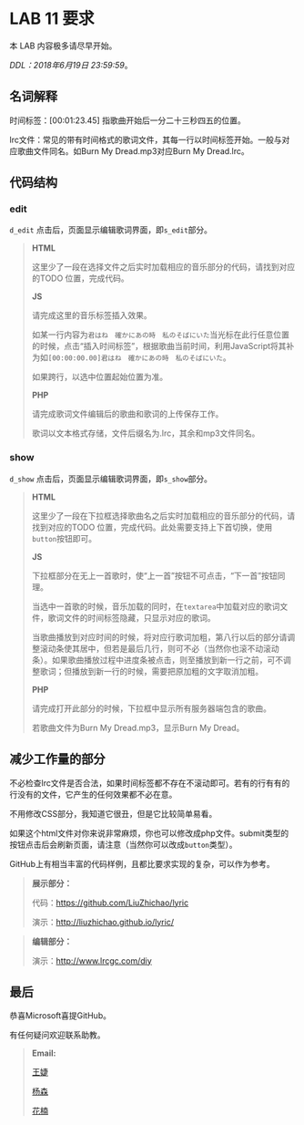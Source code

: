 LAB 11 要求
=====================

本 LAB 内容极多请尽早开始。

*DDL：2018年6月19日 23:59:59*。


## 名词解释
时间标签：[00:01:23.45] 指歌曲开始后一分二十三秒四五的位置。

lrc文件：常见的带有时间格式的歌词文件，其每一行以时间标签开始。一般与对应歌曲文件同名。如Burn My Dread.mp3对应Burn My Dread.lrc。

## 代码结构
### edit
`d_edit` 点击后，页面显示编辑歌词界面，即`s_edit`部分。
> **HTML**
> 
> 这里少了一段在选择文件之后实时加载相应的音乐部分的代码，请找到对应的TODO 位置，完成代码。
> 
> **JS**
> 
> 请完成这里的音乐标签插入效果。
> 
> 如某一行内容为`君はね　確かにあの時　私のそばにいた`当光标在此行任意位置的时候，点击“插入时间标签”，根据歌曲当前时间，利用JavaScript将其补为如`[00:00:00.00]君はね　確かにあの時　私のそばにいた`。
> 
> 如果跨行，以选中位置起始位置为准。
> 
> **PHP**
> 
> 请完成歌词文件编辑后的歌曲和歌词的上传保存工作。
> 
> 歌词以文本格式存储，文件后缀名为.lrc，其余和mp3文件同名。

### show
`d_show` 点击后，页面显示编辑歌词界面，即`s_show`部分。
> **HTML**
> 
> 这里少了一段在下拉框选择歌曲名之后实时加载相应的音乐部分的代码，请找到对应的TODO 位置，完成代码。此处需要支持上下首切换，使用`button`按钮即可。
> 
> **JS**
> 
> 下拉框部分在无上一首歌时，使“上一首”按钮不可点击，“下一首”按钮同理。
> 
> 当选中一首歌的时候，音乐加载的同时，在`textarea`中加载对应的歌词文件，歌词文件的时间标签隐藏，只显示对应的歌词。
> 
> 当歌曲播放到对应时间的时候，将对应行歌词加粗，第八行以后的部分请调整滚动条使其居中，但若是最后几行，则可不必（当然你也滚不动滚动条）。如果歌曲播放过程中进度条被点击，则至播放到新一行之前，可不调整歌词；但播放到新一行的时候，需要把原加粗的文字取消加粗。
> 
> **PHP**
> 
> 请完成打开此部分的时候，下拉框中显示所有服务器端包含的歌曲。
> 
> 若歌曲文件为Burn My Dread.mp3，显示Burn My Dread。


## 减少工作量的部分

不必检查lrc文件是否合法，如果时间标签都不存在不滚动即可。若有的行有有的行没有的文件，它产生的任何效果都不必在意。

不用修改CSS部分，我知道它很丑，但是它比较简单易看。

如果这个html文件对你来说非常麻烦，你也可以修改成php文件。submit类型的按钮点击后会刷新页面，请注意（当然你可以改成`button`类型）。

GitHub上有相当丰富的代码样例，且都比要求实现的复杂，可以作为参考。

> **展示部分：**
> 
> 代码：https://github.com/LiuZhichao/lyric
> 
> 演示：http://liuzhichao.github.io/lyric/

> **编辑部分：**
> 
> 演示：http://www.lrcgc.com/diy

## 最后

恭喜Microsoft喜提GitHub。

有任何疑问欢迎联系助教。

>**Email:**
> 
> [王婕](veronicadavichi@outlook.com) 
> 
> [杨森](15302010025@fudan.edu.cn)
> 
> [花楠](15302010013@fudan.edu.cn)
